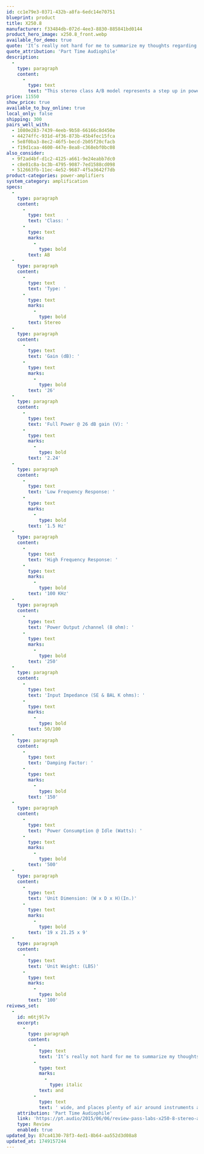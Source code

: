 ```yaml
---
id: cc1e79e3-0371-432b-a8fa-6edc14e70751
blueprint: product
title: X250.8
manufacturer: f33484db-072d-4ee3-8830-885841bd0144
product_hero_image: x250.8_front.webp
available_for_demo: true
quote: 'It’s really not hard for me to summarize my thoughts regarding the Pass Labs X-250.8 stereo amplifier. It’s probably the best sounding power amp I’ve had the pleasure of using in my system up to this time.'
quote_attribution: 'Part Time Audiophile'
description:
  -
    type: paragraph
    content:
      -
        type: text
        text: "This stereo class A/B model represents a step up in power and performance from the X150.8 and, like all of our products, has been painstakingly designed, tweaked, redesigned and fine-tuned to deliver maximum musical enjoyment. This hard work and creativity results in a greater “look-back” at the original musical performance, conveying additional insight to the artist’s creative intent. Isn't that what it's all about?"
price: 11550
show_price: true
available_to_buy_online: true
local_only: false
shipping: 300
pairs_well_with:
  - 1080e283-7439-4eeb-9b58-66166c8d450e
  - 44274ffc-931d-4f36-873b-45b4fec15fca
  - 5e8f0ba3-8ec2-46f5-becd-2b05f20cfacb
  - f19d1caa-4600-447e-8ea8-c368ebf0bc08
also_consider:
  - 9f2ad4bf-d1c2-4125-a661-9e24eabb7dc0
  - c8e01c8a-bc3b-4795-9087-7ed1588cd098
  - 512663fb-11ec-4e52-9687-4f5a3642f7db
product-categories: power-amplifiers
system_category: amplification
specs:
  -
    type: paragraph
    content:
      -
        type: text
        text: 'Class: '
      -
        type: text
        marks:
          -
            type: bold
        text: AB
  -
    type: paragraph
    content:
      -
        type: text
        text: 'Type: '
      -
        type: text
        marks:
          -
            type: bold
        text: Stereo
  -
    type: paragraph
    content:
      -
        type: text
        text: 'Gain (dB): '
      -
        type: text
        marks:
          -
            type: bold
        text: '26'
  -
    type: paragraph
    content:
      -
        type: text
        text: 'Full Power @ 26 dB gain (V): '
      -
        type: text
        marks:
          -
            type: bold
        text: '2.24'
  -
    type: paragraph
    content:
      -
        type: text
        text: 'Low Frequency Response: '
      -
        type: text
        marks:
          -
            type: bold
        text: '1.5 Hz'
  -
    type: paragraph
    content:
      -
        type: text
        text: 'High Frequency Response: '
      -
        type: text
        marks:
          -
            type: bold
        text: '100 KHz'
  -
    type: paragraph
    content:
      -
        type: text
        text: 'Power Output /channel (8 ohm): '
      -
        type: text
        marks:
          -
            type: bold
        text: '250'
  -
    type: paragraph
    content:
      -
        type: text
        text: 'Input Impedance (SE & BAL K ohms): '
      -
        type: text
        marks:
          -
            type: bold
        text: 50/100
  -
    type: paragraph
    content:
      -
        type: text
        text: 'Damping Factor: '
      -
        type: text
        marks:
          -
            type: bold
        text: '150'
  -
    type: paragraph
    content:
      -
        type: text
        text: 'Power Consumption @ Idle (Watts): '
      -
        type: text
        marks:
          -
            type: bold
        text: '500'
  -
    type: paragraph
    content:
      -
        type: text
        text: 'Unit Dimension: (W x D x H)(In.)'
      -
        type: text
        marks:
          -
            type: bold
        text: '19 x 21.25 x 9'
  -
    type: paragraph
    content:
      -
        type: text
        text: 'Unit Weight: (LBS)'
      -
        type: text
        marks:
          -
            type: bold
        text: '100'
reivews_set:
  -
    id: m6tj9l7v
    excerpt:
      -
        type: paragraph
        content:
          -
            type: text
            text: 'It’s really not hard for me to summarize my thoughts regarding the Pass Labs X-250.8 stereo amplifier. It’s probably the best sounding power amp I’ve had the pleasure of using in my system up to this time. Granted, I haven’t heard that much of the real “megabuck” stuff here in my home, but I’ve still had some really nice (and pretty expensive) amps pass through here. The X-250.8 just does a great job of checking my Important Boxes when it comes to producing good sound. It’s got seemingly unlimited power reserves, coupled with grace, passion, and nimbleness. It throws a huge soundstage, both deep '
          -
            type: text
            marks:
              -
                type: italic
            text: and
          -
            type: text
            text: ' wide, and places plenty of air around instruments and vocalists. Further, with that limitless sense of power I mentioned, there’s true dynamic slam, but a nice sense of dynamic touch which really served me just as well for much of the low level listening I prefer. Rest assured, however, that the X-250.8 doesn’t mind having the volume turned up a bit from time to time! Just do it; you’ll be glad you did.'
    attribution: 'Part Time Audiophile'
    link: 'https://pt.audio/2015/06/06/review-pass-labs-x250-8-stereo-amplifier/'
    type: Review
    enabled: true
updated_by: 87ca4130-78f3-4ed1-8b64-aa552d3d08a8
updated_at: 1749157244
---
```

